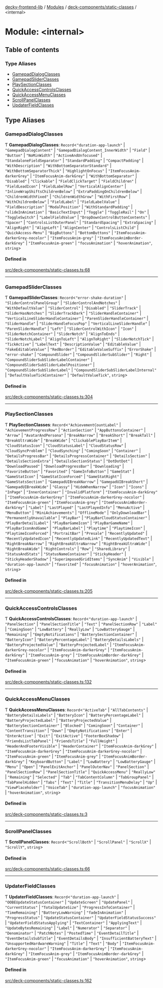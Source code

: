 [decky-frontend-lib](../README.md) / [Modules](../modules.md) / [deck-components/static-classes](deck_components_static_classes.md) / <internal\>

# Module: <internal\>

## Table of contents

### Type Aliases

- [GamepadDialogClasses](deck_components_static_classes._internal_.md#gamepaddialogclasses)
- [GamepadSliderClasses](deck_components_static_classes._internal_.md#gamepadsliderclasses)
- [PlaySectionClasses](deck_components_static_classes._internal_.md#playsectionclasses)
- [QuickAccessControlsClasses](deck_components_static_classes._internal_.md#quickaccesscontrolsclasses)
- [QuickAccessMenuClasses](deck_components_static_classes._internal_.md#quickaccessmenuclasses)
- [ScrollPanelClasses](deck_components_static_classes._internal_.md#scrollpanelclasses)
- [UpdaterFieldClasses](deck_components_static_classes._internal_.md#updaterfieldclasses)

## Type Aliases

### GamepadDialogClasses

Ƭ **GamepadDialogClasses**: `Record`<``"duration-app-launch"`` \| ``"GamepadDialogContent"`` \| ``"GamepadDialogContent_InnerWidth"`` \| ``"Field"`` \| ``"Button"`` \| ``"NoMinWidth"`` \| ``"ActiveAndUnfocused"`` \| ``"StandaloneFieldSeparator"`` \| ``"StandardPadding"`` \| ``"CompactPadding"`` \| ``"WithDescription"`` \| ``"WithBottomSeparatorStandard"`` \| ``"WithBottomSeparatorThick"`` \| ``"HighlightOnFocus"`` \| ``"ItemFocusAnim-darkerGrey"`` \| ``"ItemFocusAnim-darkGrey"`` \| ``"WithBottomSeparator"`` \| ``"Disabled"`` \| ``"Clickable"`` \| ``"FieldClickTarget"`` \| ``"FieldChildren"`` \| ``"FieldLeadIcon"`` \| ``"FieldLabelRow"`` \| ``"VerticalAlignCenter"`` \| ``"InlineWrapShiftsChildrenBelow"`` \| ``"ExtraPaddingOnChildrenBelow"`` \| ``"ChildrenWidthFixed"`` \| ``"ChildrenWidthGrow"`` \| ``"WithFirstRow"`` \| ``"WithChildrenBelow"`` \| ``"FieldLabel"`` \| ``"FieldLabelValue"`` \| ``"FieldDescription"`` \| ``"ModalPosition"`` \| ``"WithStandardPadding"`` \| ``"slideInAnimation"`` \| ``"BasicTextInput"`` \| ``"Toggle"`` \| ``"ToggleRail"`` \| ``"On"`` \| ``"ToggleSwitch"`` \| ``"LabelFieldValue"`` \| ``"DropDownControlButtonContents"`` \| ``"Spacer"`` \| ``"ControlsListOuterPanel"`` \| ``"StandardSpacing"`` \| ``"ExtraSpacing"`` \| ``"AlignRight"`` \| ``"AlignLeft"`` \| ``"AlignCenter"`` \| ``"ControlsListChild"`` \| ``"QuickAccess-Menu"`` \| ``"BigButtons"`` \| ``"BottomButtons"`` \| ``"ItemFocusAnim-darkerGrey-nocolor"`` \| ``"ItemFocusAnim-grey"`` \| ``"ItemFocusAnimBorder-darkGrey"`` \| ``"ItemFocusAnim-green"`` \| ``"focusAnimation"`` \| ``"hoverAnimation"``, `string`\>

#### Defined in

[src/deck-components/static-classes.ts:68](https://github.com/SteamDeckHomebrew/decky-frontend-lib/blob/82ed487/src/deck-components/static-classes.ts#L68)

___

### GamepadSliderClasses

Ƭ **GamepadSliderClasses**: `Record`<``"error-shake-duration"`` \| ``"SliderControlPanelGroup"`` \| ``"SliderControlAndNotches"`` \| ``"WithDefaultValue"`` \| ``"SliderControl"`` \| ``"Disabled"`` \| ``"SliderTrack"`` \| ``"SliderHasNotches"`` \| ``"SliderTrackDark"`` \| ``"SliderHandleContainer"`` \| ``"VerticalLineSliderHandleContainer"`` \| ``"ParenSliderHandleContainer"`` \| ``"SliderHandle"`` \| ``"SliderHandleFocusPop"`` \| ``"VerticalLineSliderHandle"`` \| ``"ParenSliderHandle"`` \| ``"Left"`` \| ``"SliderControlWithIcon"`` \| ``"Icon"`` \| ``"SliderNotchContainer"`` \| ``"SliderNotch"`` \| ``"AlignToEnds"`` \| ``"SliderNotchLabel"`` \| ``"AlignToLeft"`` \| ``"AlignToRight"`` \| ``"SliderNotchTick"`` \| ``"TickActive"`` \| ``"LabelText"`` \| ``"DescriptionValue"`` \| ``"EditableValue"`` \| ``"FakeEditableValue"`` \| ``"RedBorder"`` \| ``"EditableValueSuffix"`` \| ``"ErrorShake"`` \| ``"error-shake"`` \| ``"CompoundSlider"`` \| ``"CompoundSliderSubSlider"`` \| ``"Right"`` \| ``"CompoundSliderSubSliderLabelContainer"`` \| ``"CompoundSliderSubSliderLabelPositioner"`` \| ``"CompoundSliderSubSliderLabel"`` \| ``"CompoundSliderSubSliderLabelInternal"`` \| ``"DefaultValueTickContainer"`` \| ``"DefaultValueTick"``, `string`\>

#### Defined in

[src/deck-components/static-classes.ts:304](https://github.com/SteamDeckHomebrew/decky-frontend-lib/blob/82ed487/src/deck-components/static-classes.ts#L304)

___

### PlaySectionClasses

Ƭ **PlaySectionClasses**: `Record`<``"AchievementCountLabel"`` \| ``"AchievementProgressRow"`` \| ``"ActionSection"`` \| ``"AppButtonsContainer"`` \| ``"Arrow"`` \| ``"AvatarAndPersona"`` \| ``"BreakNarrow"`` \| ``"BreakShort"`` \| ``"BreakTall"`` \| ``"BreakUltraWide"`` \| ``"BreakWide"`` \| ``"ClickablePlayBarItem"`` \| ``"CloudStatusIcon"`` \| ``"CloudStatusLabel"`` \| ``"CloudStatusRow"`` \| ``"CloudSyncProblem"`` \| ``"CloudSynching"`` \| ``"ComingSoon"`` \| ``"Container"`` \| ``"DetailsProgressBar"`` \| ``"DetailsProgressContainer"`` \| ``"DetailsSection"`` \| ``"DetailsSectionExtra"`` \| ``"DetailsSectionStatus"`` \| ``"DotDotDot"`` \| ``"DownloadPaused"`` \| ``"DownloadProgressBar"`` \| ``"Downloading"`` \| ``"FavoriteButton"`` \| ``"Favorited"`` \| ``"GameInfoButton"`` \| ``"GameStat"`` \| ``"GameStatIcon"`` \| ``"GameStatIconForced"`` \| ``"GameStatRight"`` \| ``"GameStatsSection"`` \| ``"GamepadUIBreakNarrow"`` \| ``"GamepadUIBreakShort"`` \| ``"GamepadUIBreakWide"`` \| ``"Glassy"`` \| ``"HideWhenNarrow"`` \| ``"Icon"`` \| ``"Icons"`` \| ``"InPage"`` \| ``"InnerContainer"`` \| ``"InvalidPlatform"`` \| ``"ItemFocusAnim-darkGrey"`` \| ``"ItemFocusAnim-darkerGrey"`` \| ``"ItemFocusAnim-darkerGrey-nocolor"`` \| ``"ItemFocusAnim-green"`` \| ``"ItemFocusAnim-grey"`` \| ``"ItemFocusAnimBorder-darkGrey"`` \| ``"Label"`` \| ``"LastPlayed"`` \| ``"LastPlayedInfo"`` \| ``"MenuActive"`` \| ``"MenuButton"`` \| ``"MiniAchievements"`` \| ``"OfflineMode"`` \| ``"OnlyDownloadBar"`` \| ``"PermanentlyUnavailable"`` \| ``"PlayBar"`` \| ``"PlayBarCloudStatusContainer"`` \| ``"PlayBarDetailLabel"`` \| ``"PlayBarGameIcon"`` \| ``"PlayBarGameName"`` \| ``"PlayBarIconAndGame"`` \| ``"PlayBarLabel"`` \| ``"Playtime"`` \| ``"PlaytimeIcon"`` \| ``"PlaytimeIconForced"`` \| ``"PortraitBar"`` \| ``"Presale"`` \| ``"RecentlyUpdated"`` \| ``"RecentlyUpdatedIcon"`` \| ``"RecentlyUpdatedLink"`` \| ``"RecentlyUpdatedText"`` \| ``"RightBreakNarrow"`` \| ``"RightBreakUltraNarrow"`` \| ``"RightBreakUltraWide"`` \| ``"RightBreakWide"`` \| ``"RightControls"`` \| ``"Row"`` \| ``"SharedLibrary"`` \| ``"StatusAndStats"`` \| ``"StatusNameContainer"`` \| ``"StickyHeader"`` \| ``"StickyHeaderShadow"`` \| ``"SuperimposedGridItems"`` \| ``"SyncAnim"`` \| ``"Visible"`` \| ``"duration-app-launch"`` \| ``"favorited"`` \| ``"focusAnimation"`` \| ``"hoverAnimation"``, `string`\>

#### Defined in

[src/deck-components/static-classes.ts:205](https://github.com/SteamDeckHomebrew/decky-frontend-lib/blob/82ed487/src/deck-components/static-classes.ts#L205)

___

### QuickAccessControlsClasses

Ƭ **QuickAccessControlsClasses**: `Record`<``"duration-app-launch"`` \| ``"PanelSection"`` \| ``"PanelSectionTitle"`` \| ``"Text"`` \| ``"PanelSectionRow"`` \| ``"Label"`` \| ``"ComingSoon"`` \| ``"LowBattery"`` \| ``"ReallyLow"`` \| ``"LowBatteryGauge"`` \| ``"Remaining"`` \| ``"EmptyNotifications"`` \| ``"BatterySectionContainer"`` \| ``"BatteryIcon"`` \| ``"BatteryPercentageLabel"`` \| ``"BatteryDetailsLabels"`` \| ``"BatteryProjectedValue"`` \| ``"BatteryProjectedLabel"`` \| ``"ItemFocusAnim-darkerGrey-nocolor"`` \| ``"ItemFocusAnim-darkerGrey"`` \| ``"ItemFocusAnim-darkGrey"`` \| ``"ItemFocusAnim-grey"`` \| ``"ItemFocusAnimBorder-darkGrey"`` \| ``"ItemFocusAnim-green"`` \| ``"focusAnimation"`` \| ``"hoverAnimation"``, `string`\>

#### Defined in

[src/deck-components/static-classes.ts:132](https://github.com/SteamDeckHomebrew/decky-frontend-lib/blob/82ed487/src/deck-components/static-classes.ts#L132)

___

### QuickAccessMenuClasses

Ƭ **QuickAccessMenuClasses**: `Record`<``"ActiveTab"`` \| ``"AllTabContents"`` \| ``"BatteryDetailsLabels"`` \| ``"BatteryIcon"`` \| ``"BatteryPercentageLabel"`` \| ``"BatteryProjectedLabel"`` \| ``"BatteryProjectedValue"`` \| ``"BatterySectionContainer"`` \| ``"Blocked"`` \| ``"ComingSoon"`` \| ``"Container"`` \| ``"ContentTransition"`` \| ``"Down"`` \| ``"EmptyNotifications"`` \| ``"Enter"`` \| ``"EnterActive"`` \| ``"Exit"`` \| ``"ExitActive"`` \| ``"FooterBoxShadow"`` \| ``"FriendsListTabPanel"`` \| ``"FriendsTitle"`` \| ``"FullHeight"`` \| ``"HeaderAndFooterVisible"`` \| ``"HeaderContainer"`` \| ``"ItemFocusAnim-darkGrey"`` \| ``"ItemFocusAnim-darkerGrey"`` \| ``"ItemFocusAnim-darkerGrey-nocolor"`` \| ``"ItemFocusAnim-green"`` \| ``"ItemFocusAnim-grey"`` \| ``"ItemFocusAnimBorder-darkGrey"`` \| ``"KeyboardButton"`` \| ``"Label"`` \| ``"LowBattery"`` \| ``"LowBatteryGauge"`` \| ``"Menu"`` \| ``"Open"`` \| ``"PanelExitAnchor"`` \| ``"PanelOuterNav"`` \| ``"PanelSection"`` \| ``"PanelSectionRow"`` \| ``"PanelSectionTitle"`` \| ``"QuickAccessMenu"`` \| ``"ReallyLow"`` \| ``"Remaining"`` \| ``"Selected"`` \| ``"Tab"`` \| ``"TabContentColumn"`` \| ``"TabGroupPanel"`` \| ``"TabPanelHidden"`` \| ``"Tabs"`` \| ``"Text"`` \| ``"Title"`` \| ``"TransitionMenuDelay"`` \| ``"Up"`` \| ``"ViewPlaceholder"`` \| ``"VoiceTab"`` \| ``"duration-app-launch"`` \| ``"focusAnimation"`` \| ``"hoverAnimation"``, `string`\>

#### Defined in

[src/deck-components/static-classes.ts:3](https://github.com/SteamDeckHomebrew/decky-frontend-lib/blob/82ed487/src/deck-components/static-classes.ts#L3)

___

### ScrollPanelClasses

Ƭ **ScrollPanelClasses**: `Record`<``"ScrollBoth"`` \| ``"ScrollPanel"`` \| ``"ScrollX"`` \| ``"ScrollY"``, `string`\>

#### Defined in

[src/deck-components/static-classes.ts:66](https://github.com/SteamDeckHomebrew/decky-frontend-lib/blob/82ed487/src/deck-components/static-classes.ts#L66)

___

### UpdaterFieldClasses

Ƭ **UpdaterFieldClasses**: `Record`<``"duration-app-launch"`` \| ``"OOBEUpdateStatusContainer"`` \| ``"UpdateScreen"`` \| ``"UpdatePanel"`` \| ``"CurrentStatus"`` \| ``"TotalUpdateSize"`` \| ``"ProgressInfoContainer"`` \| ``"TimeRemaining"`` \| ``"BatteryLowWarning"`` \| ``"fadeInAnimation"`` \| ``"ProgressStatus"`` \| ``"UpdateStatusContainer"`` \| ``"UpdaterFieldStatusSuccess"`` \| ``"UpdaterFieldStatusApplying"`` \| ``"TextContainer"`` \| ``"ApplyingText"`` \| ``"UpdateBytesRemaining"`` \| ``"Label"`` \| ``"Numerator"`` \| ``"Separator"`` \| ``"Denominator"`` \| ``"PatchNotes"`` \| ``"PostedTime"`` \| ``"EventDetailTitle"`` \| ``"EventDetailsSubTitle"`` \| ``"EventDetailsBody"`` \| ``"InsufficientBatteryText"`` \| ``"UnsupportedHardwareWarning"`` \| ``"Title"`` \| ``"Text"`` \| ``"Body"`` \| ``"ItemFocusAnim-darkerGrey-nocolor"`` \| ``"ItemFocusAnim-darkerGrey"`` \| ``"ItemFocusAnim-darkGrey"`` \| ``"ItemFocusAnim-grey"`` \| ``"ItemFocusAnimBorder-darkGrey"`` \| ``"ItemFocusAnim-green"`` \| ``"focusAnimation"`` \| ``"hoverAnimation"``, `string`\>

#### Defined in

[src/deck-components/static-classes.ts:162](https://github.com/SteamDeckHomebrew/decky-frontend-lib/blob/82ed487/src/deck-components/static-classes.ts#L162)
